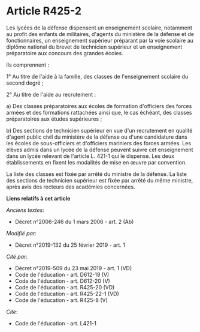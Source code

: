 # Article R425-2

Les lycées de la défense dispensent un enseignement scolaire, notamment au profit des enfants de militaires, d'agents du
ministère de la défense et de fonctionnaires, un enseignement supérieur préparant par la voie scolaire au diplôme national du
brevet de technicien supérieur et un enseignement préparatoire aux concours des grandes écoles. 

Ils comprennent : 

1° Au titre de l'aide à la famille, des classes de l'enseignement scolaire du second degré ; 

2° Au titre de l'aide au recrutement : 

a) Des classes préparatoires aux écoles de formation d'officiers des forces armées et des formations rattachées ainsi que, le
cas échéant, des classes préparatoires aux études supérieures ; 

b) Des sections de technicien supérieur en vue d'un recrutement en qualité d'agent public civil du ministère de la défense ou
d'une candidature dans les écoles de sous-officiers et d'officiers mariniers des forces armées. Les élèves admis dans un
lycée de la défense peuvent suivre cet enseignement dans un lycée relevant de l'article L. 421-1 qui le dispense. Les deux
établissements en fixent les modalités de mise en œuvre par convention. 

La liste des classes est fixée par arrêté du ministre de la défense. La liste des sections de technicien supérieur est fixée
par arrêté du même ministre, après avis des recteurs des académies concernées.

**Liens relatifs à cet article**

_Anciens textes_:

  - Décret n°2006-246 du 1 mars 2006 - art. 2 (Ab)

_Modifié par_:

  - Décret n°2019-132 du 25 février 2019 - art. 1

_Cité par_:

  - Décret n°2019-509 du 23 mai 2019 - art. 1 (VD)
  - Code de l'éducation - art. D612-19 (V)
  - Code de l'éducation - art. D612-20 (V)
  - Code de l'éducation - art. R425-20 (VD)
  - Code de l'éducation - art. R425-22-1 (VD)
  - Code de l'éducation - art. R425-8 (V)

_Cite_:

  - Code de l'éducation - art. L421-1
